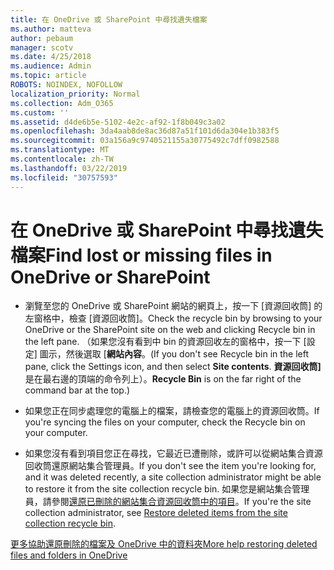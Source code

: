 ```yaml
---
title: 在 OneDrive 或 SharePoint 中尋找遺失檔案
ms.author: matteva
author: pebaum
manager: scotv
ms.date: 4/25/2018
ms.audience: Admin
ms.topic: article
ROBOTS: NOINDEX, NOFOLLOW
localization_priority: Normal
ms.collection: Adm_O365
ms.custom: ''
ms.assetid: d4de6b5e-5102-4e2c-af92-1f8b049c3a02
ms.openlocfilehash: 3da4aab8de8ac36d87a51f101d6da304e1b383f5
ms.sourcegitcommit: 03a156a9c9740521155a30775492c7dff0982588
ms.translationtype: MT
ms.contentlocale: zh-TW
ms.lasthandoff: 03/22/2019
ms.locfileid: "30757593"
---
```

# <a name="find-lost-or-missing-files-in-onedrive-or-sharepoint"></a><span data-ttu-id="ad97d-102">在 OneDrive 或 SharePoint 中尋找遺失檔案</span><span class="sxs-lookup"><span data-stu-id="ad97d-102">Find lost or missing files in OneDrive or SharePoint</span></span>

- <span data-ttu-id="ad97d-103">瀏覽至您的 OneDrive 或 SharePoint 網站的網頁上，按一下 [資源回收筒] 的左窗格中，檢查 [資源回收筒]。</span><span class="sxs-lookup"><span data-stu-id="ad97d-103">Check the recycle bin by browsing to your OneDrive or the SharePoint site on the web and clicking Recycle bin in the left pane.</span></span> <span data-ttu-id="ad97d-104">（如果您沒有看到中 bin 的資源回收左的窗格中，按一下 [設定] 圖示，然後選取 [**網站內容**。</span><span class="sxs-lookup"><span data-stu-id="ad97d-104">(If you don't see Recycle bin in the left pane, click the Settings icon, and then select **Site contents**.</span></span> <span data-ttu-id="ad97d-105">**資源回收筒]** 是在最右邊的頂端的命令列上）。</span><span class="sxs-lookup"><span data-stu-id="ad97d-105">**Recycle Bin** is on the far right of the command bar at the top.)</span></span> 
    
- <span data-ttu-id="ad97d-106">如果您正在同步處理您的電腦上的檔案，請檢查您的電腦上的資源回收筒。</span><span class="sxs-lookup"><span data-stu-id="ad97d-106">If you're syncing the files on your computer, check the Recycle bin on your computer.</span></span> 
    
- <span data-ttu-id="ad97d-107">如果您沒有看到項目您正在尋找，它最近已遭刪除，或許可以從網站集合資源回收筒還原網站集合管理員。</span><span class="sxs-lookup"><span data-stu-id="ad97d-107">If you don't see the item you're looking for, and it was deleted recently, a site collection administrator might be able to restore it from the site collection recycle bin.</span></span> <span data-ttu-id="ad97d-108">如果您是網站集合管理員，請參閱[還原已刪除的網站集合資源回收筒中的項目](https://go.microsoft.com/fwlink/?linkid=866439)。</span><span class="sxs-lookup"><span data-stu-id="ad97d-108">If you're the site collection administrator, see [Restore deleted items from the site collection recycle bin](https://go.microsoft.com/fwlink/?linkid=866439).</span></span>
    
[<span data-ttu-id="ad97d-109">更多協助還原刪除的檔案及 OneDrive 中的資料夾</span><span class="sxs-lookup"><span data-stu-id="ad97d-109">More help restoring deleted files and folders in OneDrive</span></span>](https://go.microsoft.com/fwlink/?linkid=872872)
  

